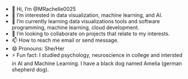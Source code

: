 - 👋 Hi, I’m @MRachelle0025
- 👀 I’m interested in data visualization, machine learning, and AI.
- 🌱 I’m currently learning data visualizations tools and software programming, machine learning, cloud development. 
- 💞️ I’m looking to collaborate on projects that relate to my interests.
- 📫 How to reach me email or send message. 
- 😄 Pronouns: She/Her
- ⚡ Fun fact: I studied psychology, neuroscience in college and intersted in AI and Machine Learning. I have a black dog named Amelia (german shepherd dog).

<!---
MRachelle0025/MRachelle0025 is a ✨ special ✨ repository because its `README.md` (this file) appears on your GitHub profile.
You can click the Preview link to take a look at your changes.
--->

